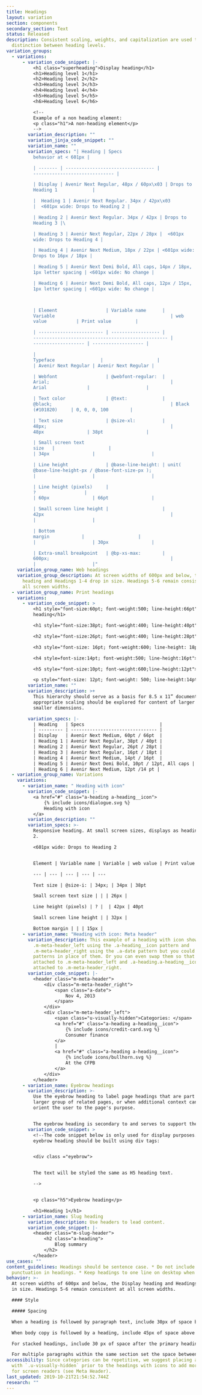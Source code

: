 ```yaml
---
title: Headings
layout: variation
section: components
secondary_section: Text
status: Released
description: Consistent scaling, weights, and capitalization are used to create
  distinction between heading levels.
variation_groups:
  - variations:
      - variation_code_snippet: |-
          <h1 class="superheading">Display heading</h1>
          <h1>Heading level 1</h1>
          <h2>Heading level 2</h2>
          <h3>Heading level 3</h3>
          <h4>Heading level 4</h4>
          <h5>Heading level 5</h5>
          <h6>Heading level 6</h6>

          <!--
          Example of a non heading element:
          <p class="h1">A non-heading element</p>
          -->
        variation_description: ""
        variation_jinja_code_snippet: ""
        variation_name: ""
        variation_specs: "| Heading | Specs                             | Responsive
          behavior at < 601px |

          | ------- | --------------------------------- |
          ------------------------------ |

          | Display | Avenir Next Regular, 48px / 60px\x03 | Drops to
          Heading 1             |

          |  Heading 1 | Avenir Next Regular. 34px / 42px\x03
          |  <601px wide: Drops to Heading 2 |

          | Heading 2 | Avenir Next Regular. 34px / 42px | Drops to
          Heading 3 |\ 

          | Heading 3 | Avenir Next Regular, 22px / 28px |  <601px
          wide: Drops to Heading 4 |

          | Heading 4 | Avenir Next Medium, 18px / 22px | <601px wide:
          Drops to 16px / 18px |

          | Heading 5 | Avenir Next Demi Bold, All caps, 14px / 18px,
          1px letter spacing | <601px wide: No change |

          | Heading 6 | Avenir Next Demi Bold, All caps, 12px / 15px,
          1px letter spacing | <601px wide: No change |



          | Element                  | Variable name      |
          Variable                                           | web
          value           | Print value         |

          | ------------------------ | ------------------ |
          -------------------------------------------------- |
          ------------------- | ------------------- |

          |
          Typeface                 |                    |                                                    \
          | Avenir Next Regular | Avenir Next Regular |

          | Webfont                  | @webfont-regular:  |
          Arial;                                             |
          Arial               |                     |

          | Text color               | @text:             |
          @black;                                            | Black
          (#101820)     | 0, 0, 0, 100        |

          | Text size                | @size-xl:          |
          48px;                                              |
          48px                | 38pt                |

          | Small screen text
          size   |                    |                                                    \
          | 34px                |                     |

          | Line height              | @base-line-height: | unit(
          @base-line-height-px / @base-font-size-px );
          |                     |                     |

          | Line height (pixels)     |
          ?                  |                                                    \
          | 60px                | 66pt                |

          | Small screen line height |                    |
          42px                                               |                     \
          |                     |

          | Bottom
          margin            |                    |                                                    \
          |                     | 30px                |

          | Extra-small breakpoint   | @bp-xs-max:        |
          600px;                                             |                     \
          |                     |"
    variation_group_name: Web headings
    variation_group_description: At screen widths of 600px and below, the Display
      heading and Headings 1-4 drop in size. Headings 5-6 remain consistent at
      all screen widths.
  - variation_group_name: Print headings
    variations:
      - variation_code_snippet: >
          <h1 style="font-size:60pt; font-weight:500; line-height:66pt">Display
          heading</h1>

          <h1 style="font-size:38pt; font-weight:400; line-height:40pt">Heading level 1</h1>

          <h2 style="font-size:26pt; font-weight:400; line-height:28pt">Heading level 2</h2>

          <h3 style="font-size: 16pt; font-weight:600; line-height: 18pt">Heading level 3</h3>

          <h4 style=font-size:14pt; font-weight:500; line-height:16pt">Heading level 4</h4>

          <h5 style="font-size:10pt; font-weight:600;line-height:12pt">Heading level 5</h5>

          <p style="font-size: 12pt; font-weight: 500; line-height:14pt">Heading level 6</p>
        variation_name: ""
        variation_description: >+
          This hierarchy should serve as a basis for 8.5 x 11” documents, but
          appropriate scaling should be explored for content of larger or
          smaller dimensions.

        variation_specs: |-
          | Heading   | Specs                            |
          | --------- | -------------------------------- |
          | Display   | Avenir Next Medium, 60pt / 66pt  |
          | Heading 1 | Avenir Next Regular, 38pt / 40pt |
          | Heading 2 | Avenir Next Regular, 26pt / 28pt |
          | Heading 3 | Avenir Next Regular, 16pt / 18pt |
          | Heading 4 | Avenir Next Medium, 14pt / 16pt  |
          | Heading 5 | Avenir Next Demi Bold, 10pt / 12pt, All caps | 
          | Heading 6 | Avenir Next Medium, 12pt /14 pt |
  - variation_group_name: Variations
    variations:
      - variation_name: " Heading with icon"
        variation_code_snippet: |-
          <a href="#" class="a-heading a-heading__icon">
              {% include icons/dialogue.svg %}
              Heading with icon
          </a>
        variation_description: ""
        variation_specs: >-
          Responsive heading. At small screen sizes, displays as heading level
          2.

          <601px wide: Drops to Heading 2


          Element | Variable name | Variable | web value | Print value

          --- | --- | --- | --- | ---

          Text size | @size-i: | 34px; | 34px | 38pt

          Small screen text size | | | 26px |

          Line height (pixels) | ? |  | 42px | 40pt

          Small screen line height | | 32px |

          Bottom margin | | | 15px |
      - variation_name: "Heading with icon: Meta header"
        variation_description: This example of a heading with icon shows
          .m-meta-header_left using the .a-heading__icon pattern and
          .m-meta-header_right using the .a-date pattern but you could use other
          patterns in place of them. Or you can even swap them so that date is
          attached to .m-meta-header_left and .a-heading.a-heading__icon is
          attached to .m-meta-header_right.
        variation_code_snippet: |-
          <header class="m-meta-header">
              <div class="m-meta-header_right">
                  <span class="a-date">
                      Nov 4, 2013
                  </span>
              </div>
              <div class="m-meta-header_left">
                  <span class="u-visually-hidden">Categories: </span>
                  <a href="#" class="a-heading a-heading__icon">
                      {% include icons/credit-card.svg %}
                      Consumer finance
                  </a>
                  |
                  <a href="#" class="a-heading a-heading__icon">
                      {% include icons/bullhorn.svg %}
                      At the CFPB
                  </a>
              </div>
          </header>
      - variation_name: Eyebrow headings
        variation_description: >-
          Use the eyebrow heading to label page headings that are part of a
          larger group of related pages, or when additional context can help
          orient the user to the page's purpose.


          The eyebrow heading is secondary to and serves to support the main page heading. So it should be concise and shorter than the main page heading.
        variation_code_snippet: >
          <!--The code snippet below is only used for display purposes. The
          eyebrow heading should be built using div tags:


          <div class ="eyebrow">


          The text will be styled the same as H5 heading text.

          -->


          <p class="h5">Eyebrow heading</p>

          <h1>Heading 1</h1>
      - variation_name: Slug heading
        variation_description: Use headers to lead content.
        variation_code_snippet: |-
          <header class="m-slug-header">
              <h2 class="a-heading">
                  Blog summary
              </h2>
          </header>
use_cases: ""
content_guidelines: Headings should be sentence case. * Do not include
  punctuation in headings. * Keep headings to one line on desktop when possible.
behavior: >-
  At screen widths of 600px and below, the Display heading and Headings 1-4 drop
  in size. Headings 5-6 remain consistent at all screen widths.

  #### Style

  ##### Spacing

  When a heading is followed by paragraph text, include 30px of space below Display and 15px below Headings 1–6.

  When body copy is followed by a heading, include 45px of space above Heading 2 and 30px above Headings 3–6.

  For stacked headings, include 30 px of space after the primary heading.

  For multiple paragraphs within the same section set the space between paragraphs to 15px."
accessibility: Since categories can be repetitive, we suggest placing a label
  with `.u-visually-hidden` prior to the headings with icons to add more context
  for screen readers (see Meta Header).
last_updated: 2019-10-21T21:54:52.744Z
research: ""
---
```


